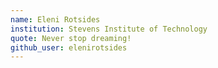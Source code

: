 ```yaml
---
name: Eleni Rotsides
institution: Stevens Institute of Technology
quote: Never stop dreaming!
github_user: elenirotsides
---
```

